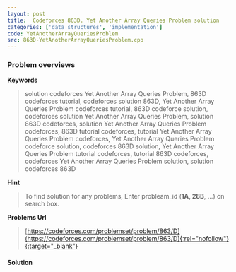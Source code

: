 ```yaml
---
layout: post
title:  Codeforces 863D. Yet Another Array Queries Problem solution
categories: ['data structures', 'implementation']
code: YetAnotherArrayQueriesProblem
src: 863D-YetAnotherArrayQueriesProblem.cpp
---
```

### **Problem overviews**

**Keywords**
> solution codeforces Yet Another Array Queries Problem, 863D codeforces tutorial, codeforces solution 863D, Yet Another Array Queries Problem codeforces tutorial, 863D codeforce solution, codeforces solution Yet Another Array Queries Problem, solution 863D codeforces, solution Yet Another Array Queries Problem codeforces, 863D tutorial codeforces, tutorial Yet Another Array Queries Problem codeforces, Yet Another Array Queries Problem codeforce solution, codeforces 863D solution, Yet Another Array Queries Problem tutorial codeforces, tutorial 863D codeforces, codeforces Yet Another Array Queries Problem solution, solution codeforces 863D

**Hint**
> To find solution for any problems, Enter probleam_id (**1A, 28B**, ...) on search box. 

**Problems Url**
> [https://codeforces.com/problemset/problem/863/D](https://codeforces.com/problemset/problem/863/D){:rel="nofollow"}{:target="_blank"}

#### **Solution**




